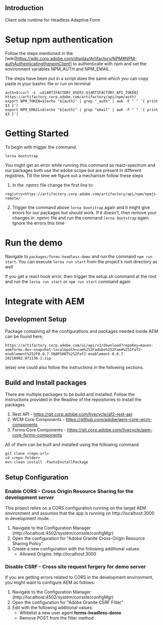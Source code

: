 ## Introduction

Client side runtime for Headless Adaptive Form

# Setup npm authentication

Follow the steps mentioned in the 
[wiki|https://wiki.corp.adobe.com/display/Artifactory/NPM#NPM-authAuthenticatingthenpmClient]
to authenticate with npm and set the environment variables NPM_AUTH and NPM_EMAIL.

The steps have been put in a script does the same which you can copy paste in your bashrc file or run on terminal
```
auth=$(curl -s -u${ARTIFACTORY_USER}:${ARTIFACTORY_API_TOKEN} https://artifactory.corp.adobe.com/artifactory/api/npm/auth)
export NPM_TOKEN=$(echo "${auth}" | grep "_auth" | awk -F " " '{ print $3 }')
export NPM_EMAIL=$(echo "${auth}" | grep "email" | awk -F " " '{ print $3 }')
```

# Getting Started

To begin with trigger the command. 
```
lerna bootstrap
```

You might get an error while running this command as react-spectrum and our packages both use the 
adobe scope but are present in different registries. Till the time we figure out a mechanism 
follow these steps

1. In the .npmrc file change the first line to 
```
registry=https://artifactory.corp.adobe.com/artifactory/api/npm/npmjs-remote/
```

2. Trigger the command above `lerna bootstrap` again and it might give errors for our packages but should work.
If it doesn't, then remove your changes in .npmrc file and run the command `lerna bootstrap` again. Ignore
the errors this time


# Run the demo

Navigate to `packages/forms-headless-demo` and run the command `npm run start`. 
You can execute `lerna run start` from the project's root directory as well

If you get a react hook error, then trigger the setup.sh command at the root
and run the `lerna run start` or `npm run start` command again

# Integrate with AEM

## Development Setup

Package containing all the configurations and packages needed inside AEM can be found here, 
```
https://artifactory.corp.adobe.com/ui/api/v1/download?repoKey=maven-aemforms-dev-snapshot-local&path=com%252Fadobe%252Faem%252Faf2-enablement%252F0.0.7-SNAPSHOT%252Faf2-enablement-0.0.7-20210902.071136-1.zip
```
(else) one could also follow the instructions in the following sections.

## Build and Install packages

There are multiple packages to be build and installed. Follow the instructions provided in the Readme of the 
repositories to install the packages

1. Rest API - https://git.corp.adobe.com/livecycle/af2-rest-api
2. WCM Core Components - https://github.com/adobe/aem-core-wcm-components
3. Forms Core Components - https://git.corp.adobe.com/livecycle/aem-core-forms-components

All of them can be built and installed using the following command
```
git clone <repo-url>
cd <repo-folder>
mvn clean install -PautoInstallPackage
```

## Setup Configuration

### Enable CORS - Cross Origin Resource Sharing for the development server

This project relies on a CORS configuration running on the target AEM environment and 
assumes that the app is running on http://localhost:3000 in development mode.

1. Navigate to the Configuration Manager (http://localhost:4502/system/console/configMgr)
2. Open the configuration for "Adobe Granite Cross-Origin Resource Sharing Policy"
3. Create a new configuration with the following additional values:
    - Allowed Origins: http://localhost:3000


### Disable CSRF - Cross site request forgery for demo server

If you are getting errors related to CORS in the development environment, you might want to configure AEM as follows:

1. Navigate to the Configuration Manager (http://localhost:4502/system/console/configMgr)
2. Open the configuration for "Adobe Granite CSRF Filter"
3. Edit with the following additional values:
    - Whitelist a new user agent **forms-headless-demo**
    - Remove POST from the filter method
    

